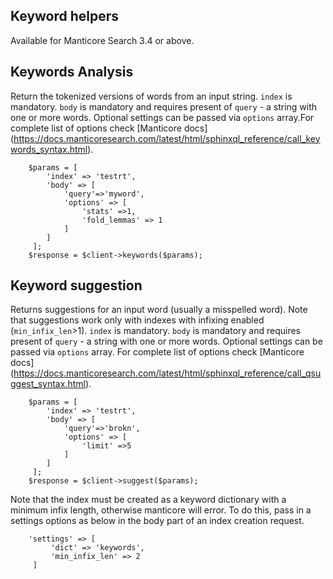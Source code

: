Keyword helpers
--------------

Available for  Manticore Search 3.4 or above.

## Keywords Analysis

Return the tokenized versions of words from an input string.
`index` is mandatory.
`body` is mandatory and requires present of `query` - a string with one or more words.
Optional settings can be passed via `options` array.For complete list of options check [Manticore docs] (https://docs.manticoresearch.com/latest/html/sphinxql_reference/call_keywords_syntax.html).

        $params = [
            'index' => 'testrt',
            'body' => [
                'query'=>'myword',
                'options' => [
                    'stats' =>1,
                    'fold_lemmas' => 1
                ]
            ]
         ];
        $response = $client->keywords($params);
        
## Keyword suggestion

Returns suggestions for an input word (usually a misspelled word). Note that suggestions work only with indexes with infixing enabled (`min_infix_len`>1).
`index` is mandatory.
`body` is mandatory and requires present of `query` - a string with one or more words.
Optional settings can be passed via `options` array. For complete list of options check [Manticore docs] (https://docs.manticoresearch.com/latest/html/sphinxql_reference/call_qsuggest_syntax.html).

        $params = [
            'index' => 'testrt',
            'body' => [
                'query'=>'brokn',
                'options' => [
                    'limit' =>5
                ]
            ]
         ];
        $response = $client->suggest($params);
  
 Note that the index must be created as a keyword dictionary with a minimum infix length, otherwise manticore will
 error.  To do this, pass in a settings options as below in the body part of an index creation request.
 
        'settings' => [
             'dict' => 'keywords',
             'min_infix_len' => 2
         ]     
